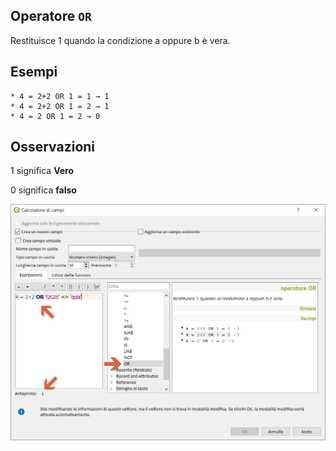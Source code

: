 ## Operatore `OR`

Restituisce 1 quando la condizione a oppure b è vera.

## Esempi
```
* 4 = 2+2 OR 1 = 1 → 1
* 4 = 2+2 OR 1 = 2 → 1
* 4 = 2 OR 1 = 2 → 0
```

## Osservazioni

1 significa **Vero**

0 significa **falso**

<img src="/img/operatori/OR1.png">